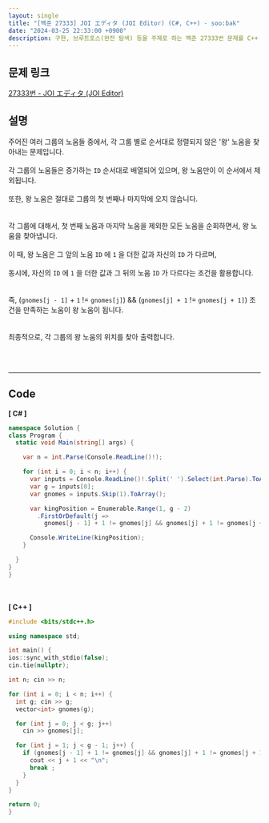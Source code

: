 ```yaml
---
layout: single
title: "[백준 27333] JOI エディタ (JOI Editor) (C#, C++) - soo:bak"
date: "2024-03-25 22:33:00 +0900"
description: 구현, 브루트포스(완전 탐색) 등을 주제로 하는 백준 27333번 문제를 C++ C# 으로 풀이 및 해설
---
```


## 문제 링크
  [27333번 - JOI エディタ (JOI Editor)](https://www.acmicpc.net/problem/27333)

## 설명
주어진 여러 그룹의 노움들 중에서, 각 그룹 별로 순서대로 정렬되지 않은 '왕' 노움을 찾아내는 문제입니다.<br>
<br>
각 그룹의 노움들은 증가하는 `ID` 순서대로 배열되어 있으며, 왕 노움만이 이 순서에서 제외됩니다.<br>
<br>
또한, 왕 노움은 절대로 그룹의 첫 번째나 마지막에 오지 않습니다.<br>
<br>
<br>
각 그룹에 대해서, 첫 번째 노움과 마지막 노움을 제외한 모든 노움을 순회하면서, 왕 노움을 찾아냅니다.<br>
<br>
이 때, 왕 노움은 그 앞의 노움 `ID` 에 `1` 을 더한 값과 자신의 `ID` 가 다르며,<br>
<br>
동시에, 자신의 `ID` 에 `1` 을 더한 값과 그 뒤의 노움 `ID` 가 다르다는 조건을 활용합니다.<br>
<br>
<br>
즉, (`gnomes[j - 1]` + `1` != `gnomes[j]`) && (`gnomes[j] + 1` != `gnomes[j + 1]`) 조건을 만족하는 노움이 왕 노움이 됩니다.<br>
<br>
<br>
최종적으로, 각 그룹의 왕 노움의 위치를 찾아 출력합니다.<br>

<br>
<br>

- - -

## Code
<b>[ C# ] </b>
<br>

  ```c#
namespace Solution {
  class Program {
    static void Main(string[] args) {

      var n = int.Parse(Console.ReadLine()!);

      for (int i = 0; i < n; i++) {
        var inputs = Console.ReadLine()!.Split(' ').Select(int.Parse).ToArray();
        var g = inputs[0];
        var gnomes = inputs.Skip(1).ToArray();

        var kingPosition = Enumerable.Range(1, g - 2)
          .FirstOrDefault(j =>
            gnomes[j - 1] + 1 != gnomes[j] && gnomes[j] + 1 != gnomes[j + 1]) + 1;

        Console.WriteLine(kingPosition);
      }

    }
  }
}
  ```
<br><br>
<b>[ C++ ] </b>
<br>

  ```c++
#include <bits/stdc++.h>

using namespace std;

int main() {
  ios::sync_with_stdio(false);
  cin.tie(nullptr);

  int n; cin >> n;

  for (int i = 0; i < n; i++) {
    int g; cin >> g;
    vector<int> gnomes(g);

    for (int j = 0; j < g; j++)
      cin >> gnomes[j];

    for (int j = 1; j < g - 1; j++) {
      if (gnomes[j - 1] + 1 != gnomes[j] && gnomes[j] + 1 != gnomes[j + 1]) {
        cout << j + 1 << "\n";
        break ;
      }
    }
  }

  return 0;
}
  ```
